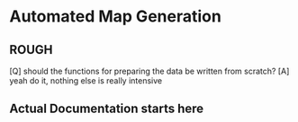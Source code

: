 # Automated Map Generation

## ROUGH
[Q] should the functions for preparing the data be written from scratch?
[A] yeah do it, nothing else is really intensive

## Actual Documentation starts here


